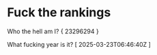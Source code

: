 # Fuck the rankings

Who the hell am I?
{ 23296294 }

What fucking year is it?
[ 2025-03-23T06:46:40Z ]
